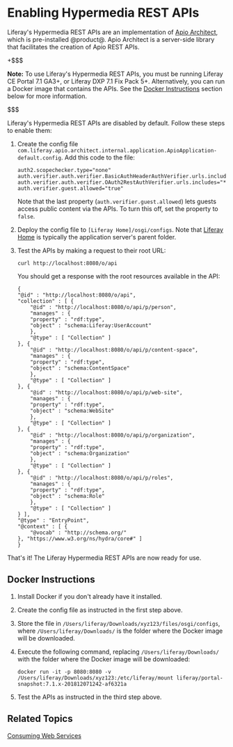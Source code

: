 # Enabling Hypermedia REST APIs [](id=enabling-hypermedia-rest-apis)

Liferay's Hypermedia REST APIs are an implementation of 
[Apio Architect](https://github.com/liferay/com-liferay-apio-architect), 
which is pre-installed @product@. Apio Architect is a server-side library 
that facilitates the creation of Apio REST APIs. 

+$$$

**Note:** To use Liferay's Hypermedia REST APIs, you must be running Liferay CE 
Portal 7.1 GA3+, or Liferay DXP 7.1 Fix Pack 5+. Alternatively, you can run a 
Docker image that contains the APIs. See the 
[Docker Instructions](#docker-instructions) 
section below for more information. 

$$$

Liferay's Hypermedia REST APIs are disabled by default. Follow these steps to 
enable them: 

1.  Create the config file 
    `com.liferay.apio.architect.internal.application.ApioApplication-default.config`. 
    Add this code to the file:

        auth2.scopechecker.type="none"
        auth.verifier.auth.verifier.BasicAuthHeaderAuthVerifier.urls.includes="*"
        auth.verifier.auth.verifier.OAuth2RestAuthVerifier.urls.includes="*"
        auth.verifier.guest.allowed="true"

    Note that the last property (`auth.verifier.guest.allowed`) lets guests 
    access public content via the APIs. To turn this off, set the property to 
    `false`. 

2.  Deploy the config file to `[Liferay Home]/osgi/configs`. Note that 
    [Liferay Home](/discover/deployment/-/knowledge_base/7-1/installing-liferay#liferay-home) 
    is typically the application server's parent folder. 

3.  Test the APIs by making a request to their root URL: 

        curl http://localhost:8080/o/api

    You should get a response with the root resources available in the API: 

        {
        "@id" : "http://localhost:8080/o/api",
        "collection" : [ {
            "@id" : "http://localhost:8080/o/api/p/person",
            "manages" : {
            "property" : "rdf:type",
            "object" : "schema:Liferay:UserAccount"
            },
            "@type" : [ "Collection" ]
        }, {
            "@id" : "http://localhost:8080/o/api/p/content-space",
            "manages" : {
            "property" : "rdf:type",
            "object" : "schema:ContentSpace"
            },
            "@type" : [ "Collection" ]
        }, {
            "@id" : "http://localhost:8080/o/api/p/web-site",
            "manages" : {
            "property" : "rdf:type",
            "object" : "schema:WebSite"
            },
            "@type" : [ "Collection" ]
        }, {
            "@id" : "http://localhost:8080/o/api/p/organization",
            "manages" : {
            "property" : "rdf:type",
            "object" : "schema:Organization"
            },
            "@type" : [ "Collection" ]
        }, {
            "@id" : "http://localhost:8080/o/api/p/roles",
            "manages" : {
            "property" : "rdf:type",
            "object" : "schema:Role"
            },
            "@type" : [ "Collection" ]
        } ],
        "@type" : "EntryPoint",
        "@context" : [ {
            "@vocab" : "http://schema.org/"
        }, "https://www.w3.org/ns/hydra/core#" ]
        }

That's it! The Liferay Hypermedia REST APIs are now ready for use. 

## Docker Instructions [](id=docker-instructions)

1.  Install Docker if you don't already have it installed. 

2.  Create the config file as instructed in the first step above. 

3.  Store the file in `/Users/liferay/Downloads/xyz123/files/osgi/configs`, 
    where `/Users/liferay/Downloads/` is the folder where the Docker image will 
    be downloaded. 

4.  Execute the following command, replacing `/Users/liferay/Downloads/` with 
    the folder where the Docker image will be downloaded: 

        docker run -it -p 8080:8080 -v /Users/liferay/Downloads/xyz123:/etc/liferay/mount liferay/portal-snapshot:7.1.x-201812071242-af6321a

5.  Test the APIs as instructed in the third step above. 

## Related Topics [](id=related-topics)

[Consuming Web Services](/develop/tutorials/-/knowledge_base/7-1/consuming-web-services)
